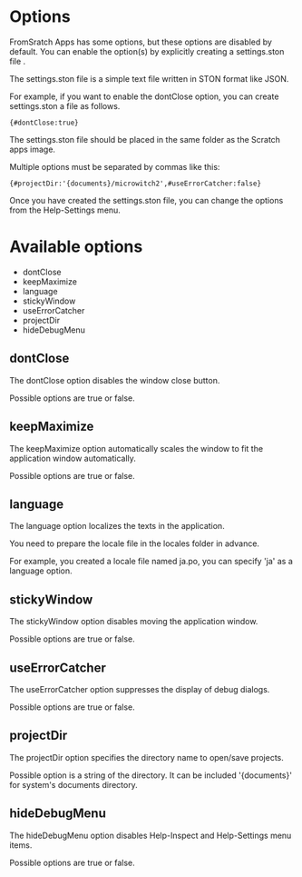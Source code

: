 # Options
FromSratch Apps has some options, but these options are disabled by default.
You can enable the option(s) by explicitly creating a settings.ston file .

The settings.ston file is a simple text file written in STON format like JSON.

For example, if you want to enable the dontClose option, you can create settings.ston a file as follows.

```
{#dontClose:true}
```

The settings.ston file should be placed in the same folder as the Scratch apps image.

Multiple options must be separated by commas like this:

```
{#projectDir:'{documents}/microwitch2',#useErrorCatcher:false}
```

Once you have created the settings.ston file, you can change the options from the Help-Settings menu.

# Available options
- dontClose
- keepMaximize
- language
- stickyWindow
- useErrorCatcher
- projectDir
- hideDebugMenu

## dontClose
The dontClose option disables the window close button.

Possible options are true or false.

## keepMaximize
The keepMaximize option automatically scales the window to fit the application window automatically.

Possible options are true or false.

## language
The language option localizes the texts in the application.

You need to prepare the locale file in the locales folder in advance.

For example, you created a locale file named ja.po, you can specify 'ja' as a language option.

## stickyWindow
The stickyWindow option disables moving the application window.

Possible options are true or false.

## useErrorCatcher
The useErrorCatcher option suppresses the display of debug dialogs.

Possible options are true or false.

## projectDir
The projectDir option specifies the directory name to open/save projects.

Possible option is a string of the directory.
It can be included '{documents}' for system's documents directory.

## hideDebugMenu
The hideDebugMenu option disables Help-Inspect and Help-Settings menu items.

Possible options are true or false.

